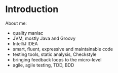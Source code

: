 # Introduction

About me:
- quality maniac
- JVM, mostly Java and Groovy
- IntelliJ IDEA
- smart, fluent, expressive and maintainable code
- testing tools, static analysis, Checkstyle
- bringing feedback loops to the micro-level
- agile, agile testing, TDD, BDD
